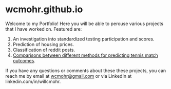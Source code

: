 # wcmohr.github.io
Welcome to my Portfolio!  Here you will be able to perouse various projects that I have worked on.  Featured are:
  1.  An investigation into standardized testing participation and scores.
  2.  Prediction of housing prices.
  3.  Classification of reddit posts.
  4.  [Comparisons between different methods for predicting tennis match outcomes](https://github.com/wcmohr/wcmohr.github.io/tree/master/tennis_predictions).

If you have any questions or comments about these these projects, you can reach me by email at wcmohr@gmail.com or via LinkedIn at linkedin.com/in/willcmohr.
